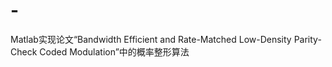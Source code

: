 # -
Matlab实现论文“Bandwidth Efficient and Rate-Matched Low-Density Parity-Check Coded Modulation”中的概率整形算法
